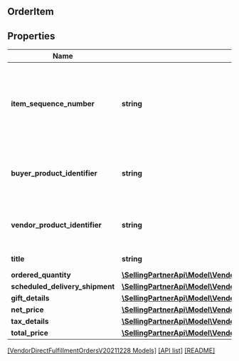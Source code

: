 ## OrderItem

## Properties

Name | Type | Description | Notes
------------ | ------------- | ------------- | -------------
**item_sequence_number** | **string** | Numbering of the item on the purchase order. The first item will be 1, the second 2, and so on. |
**buyer_product_identifier** | **string** | Buyer's standard identification number (ASIN) of an item. | [optional]
**vendor_product_identifier** | **string** | The vendor selected product identification of the item. | [optional]
**title** | **string** | Title for the item. | [optional]
**ordered_quantity** | [**\SellingPartnerApi\Model\VendorDirectFulfillmentOrdersV20211228\ItemQuantity**](ItemQuantity.md) |  |
**scheduled_delivery_shipment** | [**\SellingPartnerApi\Model\VendorDirectFulfillmentOrdersV20211228\ScheduledDeliveryShipment**](ScheduledDeliveryShipment.md) |  | [optional]
**gift_details** | [**\SellingPartnerApi\Model\VendorDirectFulfillmentOrdersV20211228\GiftDetails**](GiftDetails.md) |  | [optional]
**net_price** | [**\SellingPartnerApi\Model\VendorDirectFulfillmentOrdersV20211228\Money**](Money.md) |  |
**tax_details** | [**\SellingPartnerApi\Model\VendorDirectFulfillmentOrdersV20211228\TaxItemDetails**](TaxItemDetails.md) |  | [optional]
**total_price** | [**\SellingPartnerApi\Model\VendorDirectFulfillmentOrdersV20211228\Money**](Money.md) |  | [optional]

[[VendorDirectFulfillmentOrdersV20211228 Models]](../) [[API list]](../../Api) [[README]](../../../README.md)
